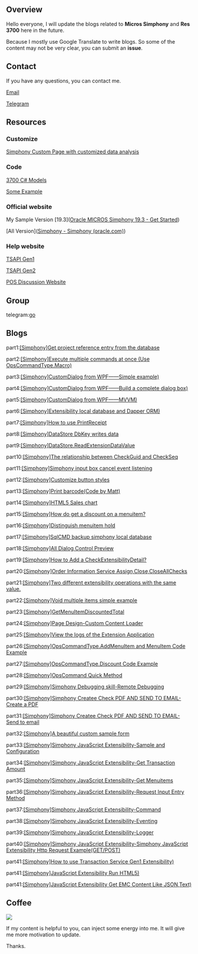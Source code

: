 ## Overview

Hello everyone, I will update the blogs related to **Micros Simphony** and **Res 3700** here in the future.

Because I mostly use Google Translate to write blogs. So some of the content may not be very clear, you can submit an **issue**.

## Contact

If you have any questions, you can contact me.

<a href="mailto:simphonydeveloper@outlook.com" target="_blank">Email</a>

[Telegram](./documents/telegram/README.md)

## Resources

### Customize

[Simphony Custom Page with customized data analysis](https://youtu.be/nhxGVf9TkYs)

### Code

[3700 C# Models](https://github.com/simphonydeveloper/Micros3700Models)

[Some Example](https://github.com/simphonydeveloper/DevelopmentMessageBoard)

### Official website

My Sample Version [19.3]([Oracle MICROS Simphony 19.3 - Get Started](https://docs.oracle.com/en/industries/food-beverage/simphony/19.3/index.html)) 

[All Version]([Simphony - Simphony (oracle.com)](https://docs.oracle.com/en/industries/food-beverage/simphony/index.html))

### Help website

[TSAPI Gen1](https://simphonytsapi.docs.apiary.io/#)

[TSAPI Gen2](https://stsgen2.docs.apiary.io/)

[POS Discussion Website](https://www.tek-tips.com/threadminder.cfm?pid=693)

## Group

telegram:[go](https://t.me/+mrE74p7wRx0wMWZl)

## Blogs

part1:[[Simphony]Get project reference entry from the database](documents/part1/README.md)

part2:[[Simphony]Execute multiple commands at once (Use OpsCommandType.Macro)](documents/part2/README.md)

part3:[[Simphony]CustomDialog  from WPF——Simple example)](documents/part3/README.md)

part4:[[Simphony]CustomDialog  from WPF——Build a complete dialog box)](documents/part4/README.md)

part5:[[Simphony]CustomDialog  from WPF——MVVM)](documents/part5/README.md)

part6:[[Simphony]Extensibility local database and Dapper ORM)](documents/part6/README.md)

part7:[[Simphony]How to use PrintReceipt](documents/part7/README.md)

part8:[[Simphony]DataStore DbKey writes data](documents/part8/README.md)

part9:[[Simphony]DataStore.ReadExtensionDataValue](documents/part9/README.md)

part10:[[Simphony]The relationship between CheckGuid and CheckSeq](documents/part10/README.md)

part11:[[Simphony]Simphony input box cancel event listening](documents/part11/README.md)

part12:[[Simphony]Customize button styles](documents/part12/README.md)

part13:[[Simphony]Print barcode(Code by Matt)](src/extensibility/SimphonyBlogs/SimphonyExample/Parts/Part13.cs)

part14:[[Simphony]HTML5 Sales chart](documents/part14/README.md)

part15:[[Simphony]How do  get a discount on a menuitem?](documents/part15/README.md)

part16:[[Simphony]Distinguish menuitem hold](documents/part16/README.md)

part17:[[Simphony]SqlCMD backup  simphony local database](documents/part17/README.md)

part18:[[Simphony]All Dialog Control Preview](documents/part18/README.md)

part19:[[Simphony]How to Add a CheckExtensibilityDetail?](documents/part19/README.md)

part20:[[Simphony]Order Information Service Assign,Close,CloseAllChecks](documents/part20/README.md)

part21:[[Simphony]Two different extensibility operations with the same value.](documents/part21/README.md)

part22:[[Simphony]Void multiple items simple example](documents/part22/README.md)

part23:[[Simphony]GetMenuItemDiscountedTotal](documents/part23/README.md)

part24:[[Simphony]Page Design-Custom Content Loader](documents/part24/README.md)

part25:[[Simphony]View the logs of the Extension Application](documents/part25/README.md)

part26:[[Simphony]OpsCommandType.AddMenuItem and MenuItem Code Example](documents/part26/README.md)

part27:[[Simphony]OpsCommandType.Discount Code Example](documents/part27/README.md)

part28:[[Simphony]OpsCommand  Quick Method](documents/part28/README.md)

part29:[[Simphony]Simphony Debugging skill-Remote Debugging](documents/part29/README.md)

part30:[[Simphony]Simphony Createe Check PDF AND SEND TO EMAIL-Create a PDF](documents/part30/README.md)

part31:[[Simphony]Simphony Createe Check PDF AND SEND TO EMAIL-Send to email](documents/part31/README.md)

part32:[[Simphony]A beautiful custom sample form](documents/part32/README.md)

part33:[[Simphony]Simphony JavaScript Extensibility-Sample and Configuration](documents/part33/README.md)

part34:[[Simphony]Simphony JavaScript Extensibility-Get Transaction Amount](documents/part34/README.md)

part35:[[Simphony]Simphony JavaScript Extensibility-Get Menuitems](documents/part35/README.md)

part36:[[Simphony]Simphony JavaScript Extensibility-Request Input Entry Method](documents/part36/README.md)

part37:[[Simphony]Simphony JavaScript Extensibility-Command](documents/part37/README.md)

part38:[[Simphony]Simphony JavaScript Extensibility-Eventing](documents/part38/README.md)

part39:[[Simphony]Simphony JavaScript Extensibility-Logger](documents/part39/README.md)

part40:[[Simphony]Simphony JavaScript Extensibility-Simphony JavaScript Extensibility Http Request Example(GET/POST)](documents/part40/README.md)

part41:[[Simphony]How to  use  Transaction Service Gen1 Extensibility)](documents/part41/README.md)

part41:[[Simphony]JavaScript Extensibility Run HTML5)](documents/part42/README.md)

part41:[[Simphony]JavaScript Extensibility Get EMC Content Like JSON,Text)](documents/part43/README.md)



## Coffee

[![](https://img.shields.io/badge/Coffee-donate?style=for-the-badge&logo=Paypal)](https://www.paypal.me/developerpeter)

If my content is helpful to you, can inject some energy into me. It will give me more motivation to update.

Thanks.





